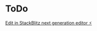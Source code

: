 # ToDo

[Edit in StackBlitz next generation editor ⚡️](https://stackblitz.com/~/github.com/ShadowTryDragon/ToDo)